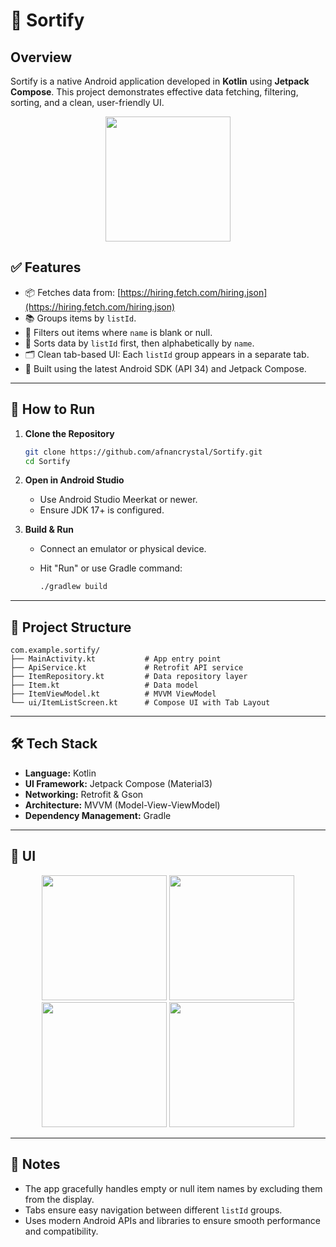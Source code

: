 # 📱 Sortify

## Overview

Sortify is a native Android application developed in **Kotlin** using **Jetpack Compose**. This project demonstrates effective data fetching, filtering, sorting, and a clean, user-friendly UI.

<p align="center">
  <img src="https://github.com/user-attachments/assets/256022ca-d992-409a-974e-b644d14c4f1d" width="200"/>
</p>


## ✅ Features

* 📦 Fetches data from: [https://hiring.fetch.com/hiring.json](https://hiring.fetch.com/hiring.json)
* 📚 Groups items by `listId`.
* 📌 Filters out items where `name` is blank or null.
* 🔢 Sorts data by `listId` first, then alphabetically by `name`.
* 🗂️ Clean tab-based UI: Each `listId` group appears in a separate tab.
* 📱 Built using the latest Android SDK (API 34) and Jetpack Compose.

---

## 🚀 How to Run

1. **Clone the Repository**

   ```bash
   git clone https://github.com/afnancrystal/Sortify.git
   cd Sortify
   ```

2. **Open in Android Studio**

   * Use Android Studio Meerkat or newer.
   * Ensure JDK 17+ is configured.

3. **Build & Run**

   * Connect an emulator or physical device.
   * Hit "Run" or use Gradle command:

     ```bash
     ./gradlew build
     ```

---

## 📂 Project Structure

```
com.example.sortify/
├── MainActivity.kt           # App entry point  
├── ApiService.kt             # Retrofit API service  
├── ItemRepository.kt         # Data repository layer  
├── Item.kt                   # Data model  
├── ItemViewModel.kt          # MVVM ViewModel  
└── ui/ItemListScreen.kt      # Compose UI with Tab Layout  
```

---

## 🛠️ Tech Stack

* **Language:** Kotlin
* **UI Framework:** Jetpack Compose (Material3)
* **Networking:** Retrofit & Gson
* **Architecture:** MVVM (Model-View-ViewModel)
* **Dependency Management:** Gradle

---
## 📱 UI

<p align="center">
  <img src="https://github.com/user-attachments/assets/19e8979b-953c-4454-9e54-1851aebb3834" width="200"/>
  <img src="https://github.com/user-attachments/assets/6d403540-6387-4bdd-8c07-5af9a9f51952" width="200"/>
  <img src="https://github.com/user-attachments/assets/4e03b1c0-87a7-4d40-a163-faae0d005dd8" width="200"/>
  <img src="https://github.com/user-attachments/assets/bb73e1ff-4134-44b9-8c17-d2e85fc681cf" width="200"/>
</p>

---

## 📑 Notes

* The app gracefully handles empty or null item names by excluding them from the display.
* Tabs ensure easy navigation between different `listId` groups.
* Uses modern Android APIs and libraries to ensure smooth performance and compatibility.

